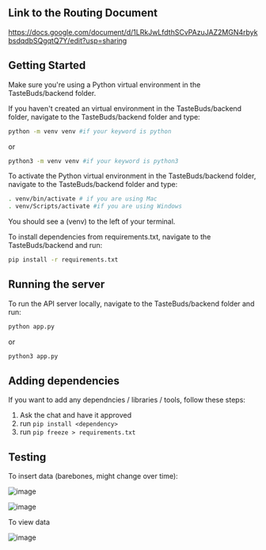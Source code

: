## Link to the Routing Document
https://docs.google.com/document/d/1LRkJwLfdthSCvPAzuJAZ2MGN4rbykbsdqdbSQgqtQ7Y/edit?usp=sharing

## Getting Started

Make sure you're using a Python virtual environment in the TasteBuds/backend folder. 

If you haven't created an virtual environment in the TasteBuds/backend folder, navigate to the TasteBuds/backend folder and type:

```bash
python -m venv venv #if your keyword is python
```

or 

```bash
python3 -m venv venv #if your keyword is python3
```

To activate the Python virtual environment in the TasteBuds/backend folder, navigate to the TasteBuds/backend folder and type:

```bash
. venv/bin/activate # if you are using Mac
. venv/Scripts/activate #if you are using Windows
```

You should see a (venv) to the left of your terminal.

To install dependencies from requirements.txt, navigate to the TasteBuds/backend and run:

```bash
pip install -r requirements.txt
```

## Running the server

To run the API server locally, navigate to the TasteBuds/backend folder and run: 

```bash
python app.py
```

or 

```bash
python3 app.py
```

## Adding dependencies

If you want to add any dependncies / libraries / tools, follow these steps:
1. Ask the chat and have it approved
2. run `pip install <dependency>`
3. run `pip freeze > requirements.txt`

## Testing

To insert data (barebones, might change over time):

![image](https://user-images.githubusercontent.com/82493352/232259892-04874c95-6189-438e-8061-b754428b317d.png)

![image](https://user-images.githubusercontent.com/82493352/232259907-5854815e-f3e8-4423-8f1d-cb2427b16515.png)

To view data

![image](https://user-images.githubusercontent.com/82493352/232259993-750ebb95-a188-4ccb-9698-0238704ad5d1.png)
